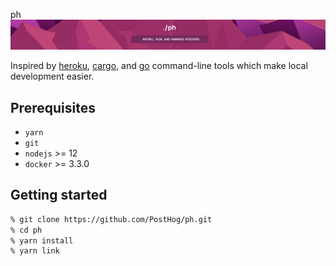 ph
![ph](ph.png)

Inspired by [heroku](https://devcenter.heroku.com/articles/heroku-cli), [cargo](https://doc.rust-lang.org/cargo/index.html), and [go](https://golang.org/cmd/go/) command-line tools which make local development easier.

## Prerequisites

- `yarn`
- `git`
- `nodejs` >= 12
- `docker` >= 3.3.0

## Getting started

```sh
% git clone https://github.com/PostHog/ph.git
% cd ph
% yarn install
% yarn link
```